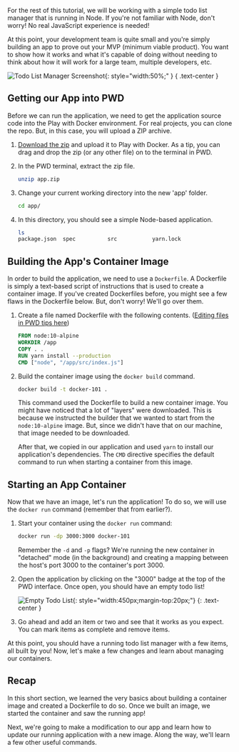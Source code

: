 
For the rest of this tutorial, we will be working with a simple todo
list manager that is running in Node. If you're not familiar with Node,
don't worry! No real JavaScript experience is needed!

At this point, your development team is quite small and you're simply
building an app to prove out your MVP (minimum viable product). You want
to show how it works and what it's capable of doing without needing to
think about how it will work for a large team, multiple developers, etc.

![Todo List Manager Screenshot](todo-list-sample.png){: style="width:50%;" }
{ .text-center }


## Getting our App into PWD

Before we can run the application, we need to get the application source code into 
the Play with Docker environment. For real projects, you can clone the repo. But, in
this case, you will upload a ZIP archive.

1. [Download the zip](/assets/app.zip) and upload it to Play with Docker. As a
   tip, you can drag and drop the zip (or any other file) on to the terminal in PWD.

1. In the PWD terminal, extract the zip file.

    ```bash
    unzip app.zip
    ```

1. Change your current working directory into the new 'app' folder.

    ```bash
    cd app/
    ```

1. In this directory, you should see a simple Node-based application.

    ```bash
    ls
    package.json  spec          src           yarn.lock
    ```


## Building the App's Container Image

In order to build the application, we need to use a `Dockerfile`. A
Dockerfile is simply a text-based script of instructions that is used to
create a container image. If you've created Dockerfiles before, you might
see a few flaws in the Dockerfile below. But, don't worry! We'll go over them.

1. Create a file named Dockerfile with the following contents. ([Editing files in PWD tips here](/pwd-tips#editing-files))

    ```dockerfile
    FROM node:10-alpine
    WORKDIR /app
    COPY . .
    RUN yarn install --production
    CMD ["node", "/app/src/index.js"]
    ```

1. Build the container image using the `docker build` command.

    ```bash
    docker build -t docker-101 .
    ```

    This command used the Dockerfile to build a new container image. You might
    have noticed that a lot of "layers" were downloaded. This is because we instructed
    the builder that we wanted to start from the `node:10-alpine` image. But, since we
    didn't have that on our machine, that image needed to be downloaded.

    After that, we copied in our application and used `yarn` to install our application's
    dependencies. The `CMD` directive specifies the default command to run when starting
    a container from this image.


## Starting an App Container

Now that we have an image, let's run the application! To do so, we will use the `docker run`
command (remember that from earlier?).

1. Start your container using the `docker run` command:

    ```bash
    docker run -dp 3000:3000 docker-101
    ```

    Remember the `-d` and `-p` flags? We're running the new container in "detached" mode (in the 
    background) and creating a mapping between the host's port 3000 to the container's port 3000.

1. Open the application by clicking on the "3000" badge at the top of the PWD interface. Once open,
   you should have an empty todo list!

    ![Empty Todo List](todo-list-empty.png){: style="width:450px;margin-top:20px;"}
    {: .text-center }

1. Go ahead and add an item or two and see that it works as you expect. You can mark items as
   complete and remove items.


At this point, you should have a running todo list manager with a few items, all built by you!
Now, let's make a few changes and learn about managing our containers.


## Recap

In this short section, we learned the very basics about building a container image and created a
Dockerfile to do so. Once we built an image, we started the container and saw the running app!

Next, we're going to make a modification to our app and learn how to update our running application
with a new image. Along the way, we'll learn a few other useful commands.
